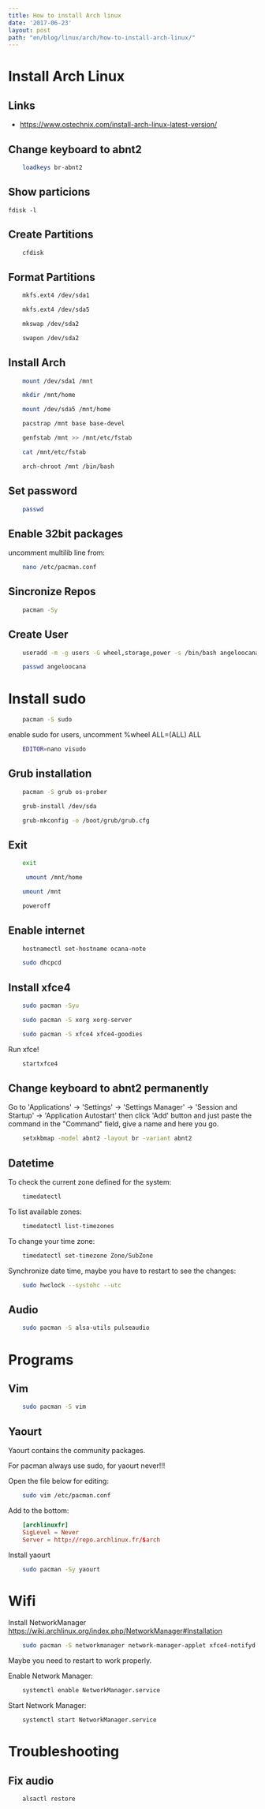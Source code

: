 ```yaml
---
title: How to install Arch linux
date: '2017-06-23'
layout: post
path: "en/blog/linux/arch/how-to-install-arch-linux/"
---
```


# Install Arch Linux

## Links
 - https://www.ostechnix.com/install-arch-linux-latest-version/

## Change keyboard to abnt2
```bash
    loadkeys br-abnt2
```

## Show particions
```
fdisk -l
```

## Create Partitions
```bash
    cfdisk
```

## Format Partitions
```bash
    mkfs.ext4 /dev/sda1
```

```bash
    mkfs.ext4 /dev/sda5
```

```bash
    mkswap /dev/sda2
```

```bash
    swapon /dev/sda2
```

## Install Arch

```bash
    mount /dev/sda1 /mnt
```

```bash
    mkdir /mnt/home
```

```bash
    mount /dev/sda5 /mnt/home
```

```bash
    pacstrap /mnt base base-devel
```

```bash
    genfstab /mnt >> /mnt/etc/fstab
```

```bash
    cat /mnt/etc/fstab
```

```bash
    arch-chroot /mnt /bin/bash
```

## Set password
```bash
    passwd
```

## Enable 32bit packages
uncomment multilib line from:
```bash
    nano /etc/pacman.conf
```

## Sincronize  Repos
```bash
    pacman -Sy
```

## Create User
```bash
    useradd -m -g users -G wheel,storage,power -s /bin/bash angeloocana
```
```bash
    passwd angeloocana
```

# Install sudo
```bash
    pacman -S sudo
```
enable sudo for users, uncomment %wheel ALL=(ALL) ALL
```bash
    EDITOR=nano visudo
```

## Grub installation
```bash
    pacman -S grub os-prober
```
```bash
    grub-install /dev/sda
```
```bash
    grub-mkconfig -o /boot/grub/grub.cfg
```

## Exit
```bash
    exit
```
```bash
     umount /mnt/home
```
```bash
    umount /mnt
```
```bash
    poweroff
```

## Enable internet
```bash
    hostnamectl set-hostname ocana-note
```
```bash
    sudo dhcpcd
```

## Install xfce4
```bash
    sudo pacman -Syu
```
```bash
    sudo pacman -S xorg xorg-server
```
```bash
    sudo pacman -S xfce4 xfce4-goodies
```

Run xfce!
```bash
    startxfce4
```

## Change keyboard to abnt2 permanently

Go to 'Applications' -> 'Settings' -> 'Settings Manager' -> 'Session and Startup' -> 'Application Autostart' then click 'Add' button and just paste the command in the "Command" field, give a name and here you go.
```bash
    setxkbmap -model abnt2 -layout br -variant abnt2
```

## Datetime
To check the current zone defined for the system:
```bash
    timedatectl
```

To list available zones:
```bash
    timedatectl list-timezones
```

To change your time zone:
```bash
    timedatectl set-timezone Zone/SubZone   
```

Synchronize date time, maybe you have to restart to see the changes:
```bash
    sudo hwclock --systohc --utc
```    

## Audio
```bash
    sudo pacman -S alsa-utils pulseaudio
```

# Programs
## Vim
```bash
    sudo pacman -S vim
```

## Yaourt
Yaourt contains the community packages.

For pacman always use sudo, for yaourt never!!!

Open the file below for editing:
```bash
    sudo vim /etc/pacman.conf
```
Add to the bottom:
```conf
    [archlinuxfr]
    SigLevel = Never
    Server = http://repo.archlinux.fr/$arch
```

Install yaourt
```bash
    sudo pacman -Sy yaourt
```

# Wifi

Install NetworkManager
https://wiki.archlinux.org/index.php/NetworkManager#Installation

```bash
    sudo pacman -S networkmanager network-manager-applet xfce4-notifyd gnome-keyring
```
Maybe you need to restart to work properly.

Enable Network Manager:
```bash
    systemctl enable NetworkManager.service
```

Start Network Manager:
```bash
    systemctl start NetworkManager.service
```

# Troubleshooting

## Fix audio
```
    alsactl restore
```
